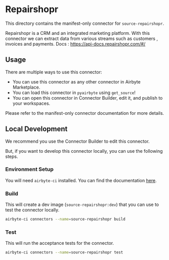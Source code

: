# Repairshopr
This directory contains the manifest-only connector for `source-repairshopr`.

Repairshopr is a CRM and an integrated marketing platform.
With this connector we can extract data from various streams such as customers , invoices and payments.
Docs : https://api-docs.repairshopr.com/#/

## Usage
There are multiple ways to use this connector:
- You can use this connector as any other connector in Airbyte Marketplace.
- You can load this connector in `pyairbyte` using `get_source`!
- You can open this connector in Connector Builder, edit it, and publish to your workspaces.

Please refer to the manifest-only connector documentation for more details.

## Local Development
We recommend you use the Connector Builder to edit this connector.

But, if you want to develop this connector locally, you can use the following steps.

### Environment Setup
You will need `airbyte-ci` installed. You can find the documentation [here](airbyte-ci).

### Build
This will create a dev image (`source-repairshopr:dev`) that you can use to test the connector locally.
```bash
airbyte-ci connectors --name=source-repairshopr build
```

### Test
This will run the acceptance tests for the connector.
```bash
airbyte-ci connectors --name=source-repairshopr test
```

